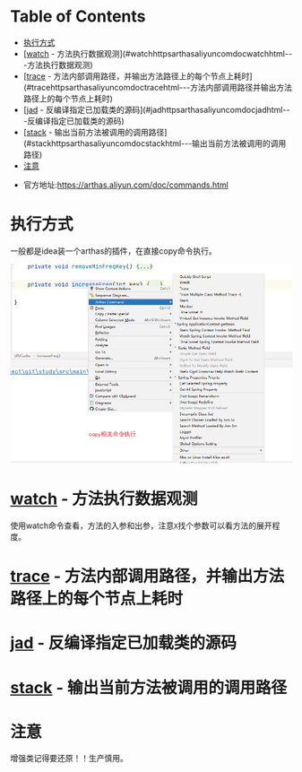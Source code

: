 # Table of Contents

* [执行方式](#执行方式)
* [[watch](https://arthas.aliyun.com/doc/watch.html) - 方法执行数据观测](#watchhttpsarthasaliyuncomdocwatchhtml---方法执行数据观测)
* [[trace](https://arthas.aliyun.com/doc/trace.html) - 方法内部调用路径，并输出方法路径上的每个节点上耗时](#tracehttpsarthasaliyuncomdoctracehtml---方法内部调用路径并输出方法路径上的每个节点上耗时)
* [[jad](https://arthas.aliyun.com/doc/jad.html) - 反编译指定已加载类的源码](#jadhttpsarthasaliyuncomdocjadhtml---反编译指定已加载类的源码)
* [[stack](https://arthas.aliyun.com/doc/stack.html) - 输出当前方法被调用的调用路径](#stackhttpsarthasaliyuncomdocstackhtml---输出当前方法被调用的调用路径)
* [注意](#注意)


+ 官方地址:https://arthas.aliyun.com/doc/commands.html



# 执行方式

一般都是idea装一个arthas的插件，在直接copy命令执行。



![image-20220808202651993](.images/image-20220808202651993.png)



# [watch](https://arthas.aliyun.com/doc/watch.html) - 方法执行数据观测

使用watch命令查看，方法的入参和出参，注意`X`找个参数可以看方法的展开程度。



#  [trace](https://arthas.aliyun.com/doc/trace.html) - 方法内部调用路径，并输出方法路径上的每个节点上耗时



# [jad](https://arthas.aliyun.com/doc/jad.html) - 反编译指定已加载类的源码
# [stack](https://arthas.aliyun.com/doc/stack.html) - 输出当前方法被调用的调用路径





# 注意 

增强类记得要还原！！生产慎用。
